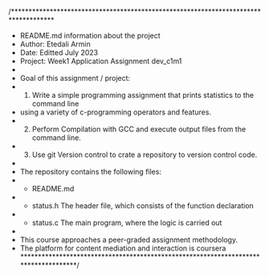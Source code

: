 /************************************************************************************
* README.md information about the project
* Author: Etedali Armin
* Date: Editted July 2023
* Project: Week1 Application Assignment dev_c1m1
* 
* Goal of this assignment / project:
* 1. Write a simple programming assignment that prints statistics to the command line
*    using a variety of c-programming operators and features.
* 2. Perform Compilation with GCC and execute output files from the command line.
* 3. Use git Version control to crate a repository to version control code.
*
* The repository contains the following files:
* - README.md
* - status.h The header file, which consists of the function declaration
* - status.c The main program, where the logic is carried out
*
* This course approaches a peer-graded assignment methodology.
* The platform for content mediation and interaction is coursera
************************************************************************************/
